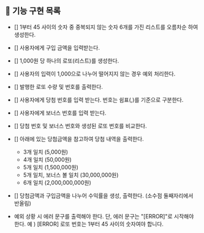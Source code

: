 ## 📝 기능 구현 목록

- [] 1부터 45 사이의 숫자 중 중복되지 않는 숫자 6개를 가진 리스트를 오름차순 하여 생성한다.
- [] 사용자에게 구입 금액을 입력받는다.
- [] 1,000원 당 하나의 로또(리스트)를 생성한다.
- [] 사용자의 입력이 1,000으로 나누어 떨어지지 않는 경우 예외 처리한다.
- [] 발행한 로또 수량 및 번호를 출력한다.
- [] 사용자에게 당첨 번호를 입력 받는다. 번호는 쉼표(,)를 기준으로 구분한다.
- [] 사용자에게 보너스 번호를 입력 받는다.
- [] 당첨 번호 및 보너스 번호와 생성된 로또 번호를 비교한다.
- [] 아래에 있는 당첨금액을 참고하여 당첨 내역을 출력한다.
  - 3개 일치 (5,000원)
  - 4개 일치 (50,000원)
  - 5개 일치 (1,500,000원)
  - 5개 일치, 보너스 볼 일치 (30,000,000원)
  - 6개 일치 (2,000,000,000원)
- [] 당첨금액과 구입금액을 나누어 수익률을 생성, 출력한다. (소수점 둘째자리에서 반올림)


- 예외 상황 시 에러 문구를 출력해야 한다. 단, 에러 문구는 "[ERROR]"로 시작해야 한다.
  예 ) [ERROR] 로또 번호는 1부터 45 사이의 숫자여야 합니다.
